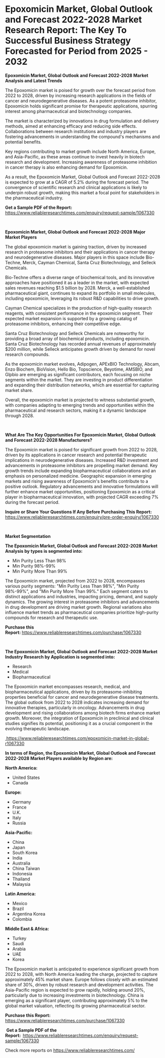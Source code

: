 <p><h1>Epoxomicin Market, Global Outlook and Forecast 2022-2028 Market Research Report: The Key To Successful Business Strategy Forecasted for Period from 2025 - 2032</h1></p><p><strong>Epoxomicin Market, Global Outlook and Forecast 2022-2028 Market Analysis and Latest Trends</strong></p>
<p><p>The Epoxomicin market is poised for growth over the forecast period from 2022 to 2028, driven by increasing research applications in the fields of cancer and neurodegenerative diseases. As a potent proteasome inhibitor, Epoxomicin holds significant promise for therapeutic applications, spurring interest among pharmaceutical and biotechnology companies. </p><p>The market is characterized by innovations in drug formulation and delivery methods, aimed at enhancing efficacy and reducing side effects. Collaborations between research institutions and industry players are fostering advancements in understanding the compound's mechanisms and potential benefits. </p><p>Key regions contributing to market growth include North America, Europe, and Asia-Pacific, as these areas continue to invest heavily in biotech research and development. Increasing awareness of proteasome inhibition in cancer therapy is also enhancing demand for Epoxomicin. </p><p>As a result, the Epoxomicin Market, Global Outlook and Forecast 2022-2028 is expected to grow at a CAGR of 5.2% during the forecast period. The convergence of scientific research and clinical applications is likely to underpin robust growth, making this market a focal point for stakeholders in the pharmaceutical industry.</p></p>
<p><strong>Get a Sample PDF of the Report:&nbsp;</strong> <a href="https://www.reliableresearchtimes.com/enquiry/request-sample/1067330?utm_campaign=2937&utm_medium=2&utm_source=Github&utm_content=ia&utm_term=21032025&utm_id=epoxomicin-market-global-outlook-and-forecast-2022-2028">https://www.reliableresearchtimes.com/enquiry/request-sample/1067330</a></p>
<p>&nbsp;</p>
<p><strong>Epoxomicin Market, Global Outlook and Forecast 2022-2028 Major Market Players</strong></p>
<p><p>The global epoxomicin market is gaining traction, driven by increased research in proteasome inhibitors and their applications in cancer therapy and neurodegenerative diseases. Major players in this space include Bio-Techne, Merck, Cayman Chemical, Santa Cruz Biotechnology, and Selleck Chemicals. </p><p>Bio-Techne offers a diverse range of biochemical tools, and its innovative approaches have positioned it as a leader in the market, with expected sales revenues reaching $1.5 billion by 2028. Merck, a well-established pharmaceutical giant, continues to expand its portfolio in small molecules, including epoxomicin, leveraging its robust R&D capabilities to drive growth.</p><p>Cayman Chemical specializes in the production of high-quality research reagents, with consistent performance in the epoxomicin segment. Their expected market expansion is supported by a growing catalog of proteasome inhibitors, enhancing their competitive edge.</p><p>Santa Cruz Biotechnology and Selleck Chemicals are noteworthy for providing a broad array of biochemical products, including epoxomicin. Santa Cruz Biotechnology has recorded annual revenues of approximately $200 million, while Selleck anticipates growth driven by demand for novel research compounds.</p><p>As the epoxomicin market evolves, Adipogen, APExBIO Technology, Abcam, Enzo Biochem, BioVision, Hello Bio, Topscience, Beyotime, AMSBIO, and Glpbio are emerging as significant contributors, each focusing on niche segments within the market. They are investing in product differentiation and expanding their distribution networks, which are essential for capturing market share.</p><p>Overall, the epoxomicin market is projected to witness substantial growth, with companies adapting to emerging trends and opportunities within the pharmaceutical and research sectors, making it a dynamic landscape through 2028.</p></p>
<p>&nbsp;</p>
<p><strong>What Are The Key Opportunities For Epoxomicin Market, Global Outlook and Forecast 2022-2028 Manufacturers?</strong></p>
<p><p>The Epoxomicin market is poised for significant growth from 2022 to 2028, driven by its applications in cancer research and potential therapeutic implications in neurodegenerative diseases. Increased R&D investment and advancements in proteasome inhibitors are propelling market demand. Key growth trends include expanding biopharmaceutical collaborations and an emphasis on personalized medicine. Geographic expansion in emerging markets and rising awareness of Epoxomicin's benefits contribute to a positive outlook. Regulatory advancements and innovative formulations will further enhance market opportunities, positioning Epoxomicin as a critical player in biopharmaceutical innovation, with projected CAGR exceeding 7% during the forecast period.</p></p>
<p><strong>Inquire or Share Your Questions If Any Before Purchasing This Report:</strong> <a href="https://www.reliableresearchtimes.com/enquiry/pre-order-enquiry/1067330?utm_campaign=2937&utm_medium=2&utm_source=Github&utm_content=ia&utm_term=21032025&utm_id=epoxomicin-market-global-outlook-and-forecast-2022-2028">https://www.reliableresearchtimes.com/enquiry/pre-order-enquiry/1067330</a></p>
<p>&nbsp;</p>
<p><strong>Market Segmentation</strong></p>
<p><strong>The Epoxomicin Market, Global Outlook and Forecast 2022-2028 Market Analysis by types is segmented into:</strong></p>
<p><ul><li>Min Purity Less Than 98%</li><li>Min Purity 98%-99%</li><li>Min Purity More Than 99%</li></ul></p>
<p><p>The Epoxomicin market, projected from 2022 to 2028, encompasses various purity segments: "Min Purity Less Than 98%", "Min Purity 98%-99%", and "Min Purity More Than 99%." Each segment caters to distinct applications and industries, impacting pricing, demand, and supply dynamics. The growing interest in proteasome inhibitors and advancements in drug development are driving market growth. Regional variations also influence market trends as pharmaceutical companies prioritize high-purity compounds for research and therapeutic use.</p></p>
<p><strong>Purchase this Report:&nbsp;</strong><a href="https://www.reliableresearchtimes.com/purchase/1067330?utm_campaign=2937&utm_medium=2&utm_source=Github&utm_content=ia&utm_term=21032025&utm_id=epoxomicin-market-global-outlook-and-forecast-2022-2028">https://www.reliableresearchtimes.com/purchase/1067330</a></p>
<p>&nbsp;</p>
<p><strong>The Epoxomicin Market, Global Outlook and Forecast 2022-2028 Market Industry Research by Application is segmented into:</strong></p>
<p><ul><li>Research</li><li>Medical</li><li>Biopharmaceutical</li></ul></p>
<p><p>The Epoxomicin market encompasses research, medical, and biopharmaceutical applications, driven by its proteasome-inhibiting properties beneficial for cancer and neurodegenerative disease treatments. The global outlook from 2022 to 2028 indicates increasing demand for innovative therapies, particularly in oncology. Advancements in drug development and rising collaborations among biotech firms enhance market growth. Moreover, the integration of Epoxomicin in preclinical and clinical studies signifies its potential, positioning it as a crucial component in the evolving therapeutic landscape.</p></p>
<p><a href="https://www.reliableresearchtimes.com/epoxomicin-market-in-global-r1067330?utm_campaign=2937&utm_medium=2&utm_source=Github&utm_content=ia&utm_term=21032025&utm_id=epoxomicin-market-global-outlook-and-forecast-2022-2028">&nbsp;https://www.reliableresearchtimes.com/epoxomicin-market-in-global-r1067330</a></p>
<p><strong>In terms of Region, the Epoxomicin Market, Global Outlook and Forecast 2022-2028 Market Players available by Region are:</strong></p>
<p>
    <p> <strong> North America: </strong>
        <ul>
            <li>United States</li>
            <li>Canada</li>
        </ul>
        </p> 
    <p> <strong> Europe: </strong>
        <ul>
            <li>Germany</li>
            <li>France</li>
            <li>U.K.</li>
            <li>Italy</li>
            <li>Russia</li>
        </ul>
        </p> 
    <p> <strong> Asia-Pacific: </strong>
        <ul>
            <li>China</li>
            <li>Japan</li>
            <li>South Korea</li>
            <li>India</li>
            <li>Australia</li>
            <li>China Taiwan</li>
            <li>Indonesia</li>
            <li>Thailand</li>
            <li>Malaysia</li>
        </ul>
        </p> 
    <p> <strong> Latin America: </strong>
        <ul>
            <li>Mexico</li>
            <li>Brazil</li>
            <li>Argentina Korea</li>
            <li>Colombia</li>
        </ul>
        </p> 
    <p> <strong> Middle East & Africa: </strong>
        <ul>
            <li>Turkey</li>
            <li>Saudi</li>
            <li>Arabia</li>
            <li>UAE</li>
            <li>Korea</li>
        </ul>
    </p>
    </p>
<p><p>The Epoxomicin market is anticipated to experience significant growth from 2022 to 2028, with North America leading the charge, projected to capture approximately 45% market share. Europe follows closely with an estimated share of 30%, driven by robust research and development activities. The Asia-Pacific region is expected to grow rapidly, holding around 20%, particularly due to increasing investments in biotechnology. China is emerging as a significant player, contributing approximately 5% to the global market valuation, reflecting its growing pharmaceutical sector.</p></p>
<p><strong>Purchase this Report: </strong><a href="https://www.reliableresearchtimes.com/purchase/1067330?utm_campaign=2937&utm_medium=2&utm_source=Github&utm_content=ia&utm_term=21032025&utm_id=epoxomicin-market-global-outlook-and-forecast-2022-2028">https://www.reliableresearchtimes.com/purchase/1067330</a></p>
<p>&nbsp;<strong>Get a Sample PDF of the Report:&nbsp;&nbsp;</strong><a href="https://www.reliableresearchtimes.com/enquiry/request-sample/1067330?utm_campaign=2937&utm_medium=2&utm_source=Github&utm_content=ia&utm_term=21032025&utm_id=epoxomicin-market-global-outlook-and-forecast-2022-2028">https://www.reliableresearchtimes.com/enquiry/request-sample/1067330</a></p>
<p><strong></strong></p>
<p>Check more reports on <a href="https://www.reliableresearchtimes.com/?utm_campaign=2937&utm_medium=2&utm_source=Github&utm_content=ia&utm_term=21032025&utm_id=epoxomicin-market-global-outlook-and-forecast-2022-2028">https://www.reliableresearchtimes.com/</a></p>